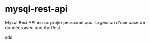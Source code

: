 # mysql-rest-api
Mysql Rest API est un projet personnel pour la gestion d'une base de données avec une Api Rest

sds